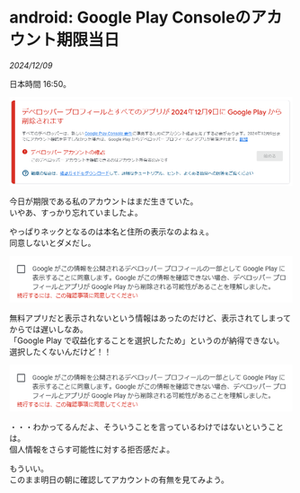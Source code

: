 # android: Google Play Consoleのアカウント期限当日

_2024/12/09_

日本時間 16:50。

![image](images/20241209a-1.png)

今日が期限である私のアカウントはまだ生きていた。  
いやあ、すっかり忘れていましたよ。

やっぱりネックとなるのは本名と住所の表示なのよねぇ。  
同意しないとダメだし。

![image](images/20241209a-2.png)

無料アプリだと表示されないという情報はあったのだけど、表示されてしまってからでは遅いしなあ。  
「Google Play で収益化することを選択したため」というのが納得できない。  
選択したくないんだけど！！

![image](images/20241209a-2.png)

・・・わかってるんだよ、そういうことを言っているわけではないということは。  
個人情報をさらす可能性に対する拒否感だよ。

もういい。  
このまま明日の朝に確認してアカウントの有無を見てみよう。
